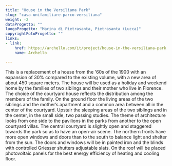 ```yaml
---
title: "House in the Versiliana Park"
slug: "casa-unifamiliare-parco-versiliana"
weight: -2
dataProgetto: ""
luogoProgetto: "Marina di Pietrasanta, Pietrasanta (Lucca)"
copyrightFotoProgetto: ""
links:
- link:
    href: https://archello.com/it/project/house-in-the-versiliana-park
    name: Archello

---
```

This is a replacement of a house from the '60s of the 1900 with an expansion of 30% compared to the existing volume, with a new area of about 450 square meters.
The house will be used as a holiday and weekend home by the families of two siblings and their mother who live in Florence.
The choice of the courtyard house reflects the distribution among the members of the family.
On the ground floor the living areas of the two siblings and the mother’s apartment and a common area between all in the center of the courtyard. Upstair the sleeping areas of the two siblings and in the center, in the small side, two passing studies.
The theme of architecture looks from one side to the pavilions in the parks from another to the open courtyard villas. The central courtyard is slightly open and staggered towards the park so as to have 
an open-air scene.
The northern fronts have more open windows and doors than to the south to balance light and shelter from the sun.
The doors and windows will be in painted iron and the blinds with controlled Griesser shutters adjustable slats.
On the roof will be placed photovoltaic panels for the best energy efficiency of heating and cooling floor.